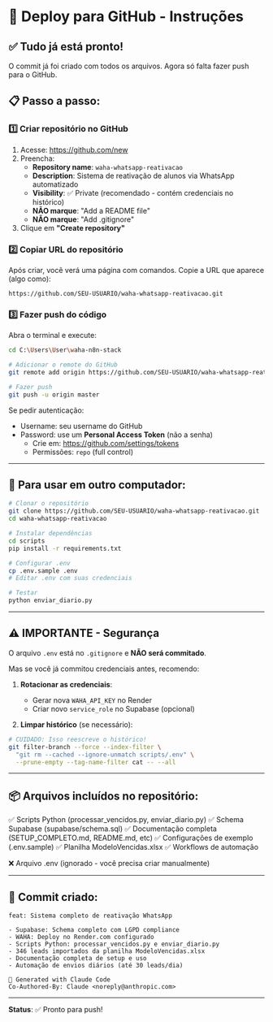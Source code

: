 # 🚀 Deploy para GitHub - Instruções

## ✅ Tudo já está pronto!

O commit já foi criado com todos os arquivos. Agora só falta fazer push para o GitHub.

## 📋 Passo a passo:

### 1️⃣ Criar repositório no GitHub

1. Acesse: https://github.com/new
2. Preencha:
   - **Repository name**: `waha-whatsapp-reativacao`
   - **Description**: Sistema de reativação de alunos via WhatsApp automatizado
   - **Visibility**: ✅ Private (recomendado - contém credenciais no histórico)
   - **NÃO marque**: "Add a README file"
   - **NÃO marque**: "Add .gitignore"
3. Clique em **"Create repository"**

### 2️⃣ Copiar URL do repositório

Após criar, você verá uma página com comandos. Copie a URL que aparece (algo como):
```
https://github.com/SEU-USUARIO/waha-whatsapp-reativacao.git
```

### 3️⃣ Fazer push do código

Abra o terminal e execute:

```bash
cd C:\Users\User\waha-n8n-stack

# Adicionar o remote do GitHub
git remote add origin https://github.com/SEU-USUARIO/waha-whatsapp-reativacao.git

# Fazer push
git push -u origin master
```

Se pedir autenticação:
- Username: seu username do GitHub
- Password: use um **Personal Access Token** (não a senha)
  - Crie em: https://github.com/settings/tokens
  - Permissões: `repo` (full control)

---

## 🔄 Para usar em outro computador:

```bash
# Clonar o repositório
git clone https://github.com/SEU-USUARIO/waha-whatsapp-reativacao.git
cd waha-whatsapp-reativacao

# Instalar dependências
cd scripts
pip install -r requirements.txt

# Configurar .env
cp .env.sample .env
# Editar .env com suas credenciais

# Testar
python enviar_diario.py
```

---

## ⚠️ IMPORTANTE - Segurança

O arquivo `.env` está no `.gitignore` e **NÃO será commitado**.

Mas se você já commitou credenciais antes, recomendo:

1. **Rotacionar as credenciais**:
   - Gerar nova `WAHA_API_KEY` no Render
   - Criar novo `service_role` no Supabase (opcional)

2. **Limpar histórico** (se necessário):
```bash
# CUIDADO: Isso reescreve o histórico!
git filter-branch --force --index-filter \
  "git rm --cached --ignore-unmatch scripts/.env" \
  --prune-empty --tag-name-filter cat -- --all
```

---

## 📦 Arquivos incluídos no repositório:

✅ Scripts Python (processar_vencidos.py, enviar_diario.py)
✅ Schema Supabase (supabase/schema.sql)
✅ Documentação completa (SETUP_COMPLETO.md, README.md, etc)
✅ Configurações de exemplo (.env.sample)
✅ Planilha ModeloVencidas.xlsx
✅ Workflows de automação

❌ Arquivo .env (ignorado - você precisa criar manualmente)

---

## 🎯 Commit criado:

```
feat: Sistema completo de reativação WhatsApp

- Supabase: Schema completo com LGPD compliance
- WAHA: Deploy no Render.com configurado
- Scripts Python: processar_vencidos.py e enviar_diario.py
- 346 leads importados da planilha ModeloVencidas.xlsx
- Documentação completa de setup e uso
- Automação de envios diários (até 30 leads/dia)

🤖 Generated with Claude Code
Co-Authored-By: Claude <noreply@anthropic.com>
```

---

**Status**: ✅ Pronto para push!
